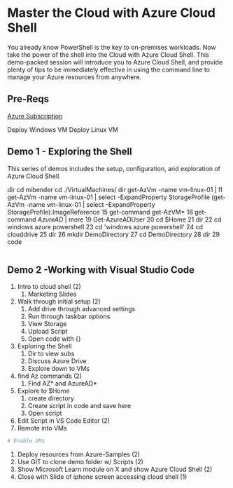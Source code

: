 # Master the Cloud with Azure Cloud Shell

You already know PowerShell is the key to on-premises workloads. Now take the power of the shell into the Cloud with Azure Cloud Shell. This demo-packed session will introduce you to Azure Cloud Shell, and provide plenty of tips to be immediately effective in using the command line to manage your Azure resources from anywhere.

## Pre-Reqs
[Azure Subscription](https://azure.microsoft.com/en-us/free/?WT.mc_id=MSIgniteTheTour-github-mibender)

Deploy Windows VM
Deploy Linux VM

## Demo 1 - Exploring the Shell
This series of demos includes the setup, configuration, and exploration of Azure Cloud Shell. 

dir
cd mibender
cd ./VirtualMachines/
dir
get-AzVm -name vm-linux-01 | fl
get-AzVm -name vm-linux-01 | select -ExpandProperty StorageProfile
(get-AzVm -name vm-linux-01 | select -ExpandProperty StorageProfile).ImageReference
15 get-command get-AzVM*
18 get-command *AzureAD* | more
19 Get-AzureADUser
20 cd $Home
21 dir
22 cd windows azure powershell
23 cd 'windows azure powershell'
24 cd clouddrive
25 dir
26 mkdir DemoDirectory
27 cd DemoDirectory
28 dir
29 code
```PowerShell

```
## Demo 2 -Working with Visual Studio Code



1. Intro to cloud shell (2)
   1. Marketing Slides
2. Walk through initial setup (2)
   1. Add drive through advanced settings
   2. Run through taskbar options
   3. View Storage
   4. Upload Script
   5. Open code with {}
3. Exploring the Shell
   1. Dir to view subs
   2. Discuss Azure Drive
   3. Explore down to VMs
4. find Az commands (2)
   1. Find AZ* and AzureAD*
5. Explore to $Home
   1. create directory
   2. Create script in code and save here
   3. Open script
6. Edit Script in VS Code Editor (2)
7. Remote into VMs

```PowerShell
# Enable VMs

```

1. Deploy resources from Azure-Samples (2)
2. Use GIT to clone demo folder w/ Scripts (2)
3.  Show Microsoft Learn module on X and show Azure Cloud Shell (2)
4.  Close with Slide of iphone screen accessing cloud shell (1)
